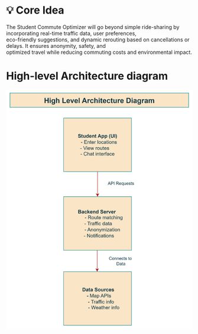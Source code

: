 # 💡 Core Idea

The Student Commute Optimizer will go beyond simple ride-sharing by incorporating real-time traffic data, user preferences,<br>
eco-friendly suggestions, and dynamic rerouting based on cancellations or delays. It ensures anonymity, safety, and <br>
optimized travel while reducing commuting costs and environmental impact.

# High-level Architecture diagram
![alt text](image.png)